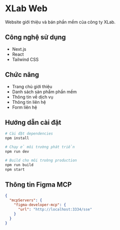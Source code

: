 # XLab Web

Website giới thiệu và bán phần mềm của công ty XLab.

## Công nghệ sử dụng

- Next.js
- React
- Tailwind CSS

## Chức năng

- Trang chủ giới thiệu
- Danh sách sản phẩm phần mềm
- Thông tin về dịch vụ
- Thông tin liên hệ
- Form liên hệ

## Hướng dẫn cài đặt

```bash
# Cài đặt dependencies
npm install

# Chạy ở môi trường phát triển
npm run dev

# Build cho môi trường production
npm run build
npm start
```

## Thông tin Figma MCP

```json
{
  "mcpServers": {
    "figma-developer-mcp": {
      "url": "http://localhost:3334/sse"
    }
  }
}
```